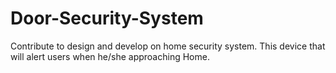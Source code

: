 # Door-Security-System

Contribute to design and develop on home security system.
This device that will alert users when he/she approaching Home.
